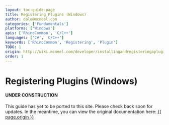 ```yaml
---
layout: toc-guide-page
title: Registering Plugins (Windows)
author: dale@mcneel.com
categories: ['Fundamentals']
platforms: ['Windows']
apis: ['RhinoCommon', 'C/C++']
languages: ['C#', 'C/C++']
keywords: ['RhinoCommon', 'Registering', 'Plugin']
TODO: 1
origin: http://wiki.mcneel.com/developer/installingandregisteringaplugin
order: 1
---
```


# Registering Plugins (Windows)

<div class="bs-callout bs-callout-danger">
  <h4>UNDER CONSTRUCTION</h4>
  <p>This guide has yet to be ported to this site.  Please check back soon for updates.  
  In the meantime, you can view the original documentation here:
  <a href="{{ page.origin }}">{{ page.origin }}</a></p>
</div>

